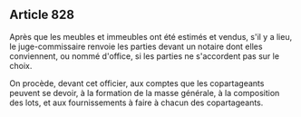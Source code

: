 Article 828
----
Après que les meubles et immeubles ont été estimés et vendus, s'il y a lieu, le
juge-commissaire renvoie les parties devant un notaire dont elles conviennent,
ou nommé d'office, si les parties ne s'accordent pas sur le choix.

On procède, devant cet officier, aux comptes que les copartageants peuvent se
devoir, à la formation de la masse générale, à la composition des lots, et aux
fournissements à faire à chacun des copartageants.
